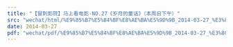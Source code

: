 ```yaml
---
title: "【冒刺影院】马上看电影-NO.27《岁月的童话》（本周日下午）"
src: "wechat/html/%E9%85%B7%E5%84%BF%E8%AE%BA%E5%9D%9B_2014-03-27_%E3%80%90%E5%86%92%E5%88%BA%E5%BD%B1%E9%99%A2%E3%80%91%E9%A9%AC%E4%B8%8A%E7%9C%8B%E7%94%B5%E5%BD%B1-NO.27%E3%80%8A%E5%B2%81%E6%9C%88%E7%9A%84%E7%AB%A5%E8%AF%9D%E3%80%8B%EF%BC%88%E6%9C%AC%E5%91%A8%E6%97%A5%E4%B8%8B%E5%8D%88%EF%BC%89.html"
date: 2014-03-27
pdf: "wechat/pdf/%E9%85%B7%E5%84%BF%E8%AE%BA%E5%9D%9B_2014-03-27_%E3%80%90%E5%86%92%E5%88%BA%E5%BD%B1%E9%99%A2%E3%80%91%E9%A9%AC%E4%B8%8A%E7%9C%8B%E7%94%B5%E5%BD%B1-NO.27%E3%80%8A%E5%B2%81%E6%9C%88%E7%9A%84%E7%AB%A5%E8%AF%9D%E3%80%8B%EF%BC%88%E6%9C%AC%E5%91%A8%E6%97%A5%E4%B8%8B%E5%8D%88%EF%BC%89.pdf"
---
```

